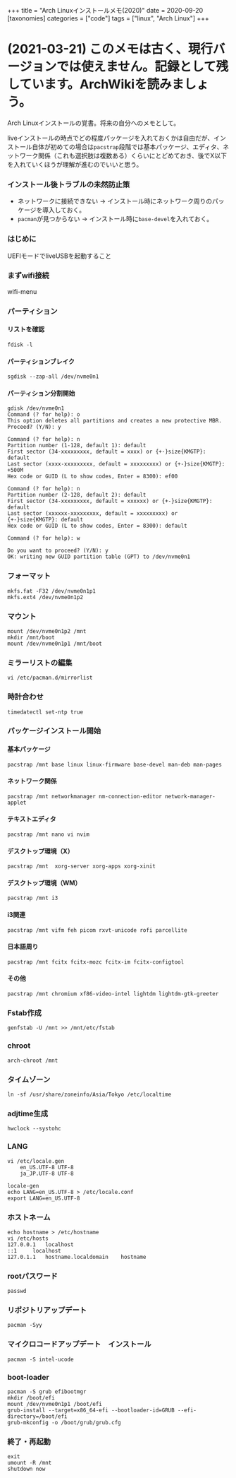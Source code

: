 +++
title = "Arch Linuxインストールメモ(2020)"
date = 2020-09-20
[taxonomies]
categories = ["code"]
tags = ["linux", "Arch Linux"]
+++

# (2021-03-21) このメモは古く、現行バージョンでは使えません。記録として残しています。ArchWikiを読みましょう。

Arch Linuxインストールの覚書。将来の自分へのメモとして。

liveインストールの時点でどの程度パッケージを入れておくかは自由だが、インストール自体が初めての場合は`pacstrap`段階では基本パッケージ、エディタ、ネットワーク関係（これも選択肢は複数ある）くらいにとどめておき、後でX以下を入れていくほうが理解が進むのでいいと思う。

### インストール後トラブルの未然防止策
- ネットワークに接続できない -> インストール時にネットワーク周りのパッケージを導入しておく。  
- `pacman`が見つからない -> インストール時に`base-devel`を入れておく。

### はじめに
UEFIモードでliveUSBを起動すること

### まずwifi接続
wifi-menu

### パーティション
#### リストを確認
`fdisk -l`
#### パーティションブレイク
`sgdisk --zap-all /dev/nvme0n1`
#### パーティション分割開始

```
gdisk /dev/nvme0n1
Command (? for help): o
This option deletes all partitions and creates a new protective MBR.
Proceed? (Y/N): y

Command (? for help): n
Partition number (1-128, default 1): default
First sector (34-xxxxxxxxx, default = xxxx) or {+-}size{KMGTP}: default
Last sector (xxxx-xxxxxxxxx, default = xxxxxxxxx) or {+-}size{KMGTP}: +500M
Hex code or GUID (L to show codes, Enter = 8300): ef00

Command (? for help): n
Partition number (2-128, default 2): default
First sector (34-xxxxxxxxx, default = xxxxxx) or {+-}size{KMGTP}: default
Last sector (xxxxxx-xxxxxxxxx, default = xxxxxxxxx) or {+-}size{KMGTP}: default
Hex code or GUID (L to show codes, Enter = 8300): default

Command (? for help): w

Do you want to proceed? (Y/N): y
OK: writing new GUID partition table (GPT) to /dev/nvme0n1
```

### フォーマット
```
mkfs.fat -F32 /dev/nvme0n1p1
mkfs.ext4 /dev/nvme0n1p2
```

### マウント
```
mount /dev/nvme0n1p2 /mnt
mkdir /mnt/boot
mount /dev/nvme0n1p1 /mnt/boot
```

### ミラーリストの編集
`vi /etc/pacman.d/mirrorlist`

### 時計合わせ
`timedatectl set-ntp true`

### パッケージインストール開始
#### 基本パッケージ
`pacstrap /mnt base linux linux-firmware base-devel man-deb man-pages`
#### ネットワーク関係
`pacstrap /mnt networkmanager nm-connection-editor network-manager-applet`
#### テキストエディタ
`pacstrap /mnt nano vi nvim`
#### デスクトップ環境（X）
`pacstrap /mnt  xorg-server xorg-apps xorg-xinit`
#### デスクトップ環境（WM）
`pacstrap /mnt i3`
#### i3関連
`pacstrap /mnt vifm feh picom rxvt-unicode rofi parcellite`
#### 日本語周り
`pacstrap /mnt fcitx fcitx-mozc fcitx-im fcitx-configtool`
#### その他
`pacstrap /mnt chromium xf86-video-intel lightdm lightdm-gtk-greeter`

### Fstab作成
`genfstab -U /mnt >> /mnt/etc/fstab`

### chroot
`arch-chroot /mnt`

### タイムゾーン
`ln -sf /usr/share/zoneinfo/Asia/Tokyo /etc/localtime`

### adjtime生成
`hwclock --systohc`

### LANG
```
vi /etc/locale.gen
	en_US.UTF-8 UTF-8
	ja_JP.UTF-8 UTF-8

locale-gen
echo LANG=en_US.UTF-8 > /etc/locale.conf
export LANG=en_US.UTF-8
```

### ホストネーム
```
echo hostname > /etc/hostname
vi /etc/hosts
127.0.0.1	localhost
::1		localhost
127.0.1.1	hostname.localdomain	hostname
```

### rootパスワード
`passwd`

### リポジトリアップデート
`pacman -Syy`

### マイクロコードアップデート　インストール
`pacman -S intel-ucode`

### boot-loader
```
pacman -S grub efibootmgr
mkdir /boot/efi
mount /dev/nvme0n1p1 /boot/efi
grub-install --target=x86_64-efi --bootloader-id=GRUB --efi-directory=/boot/efi
grub-mkconfig -o /boot/grub/grub.cfg
```

### 終了・再起動
```
exit
umount -R /mnt
shutdown now
```